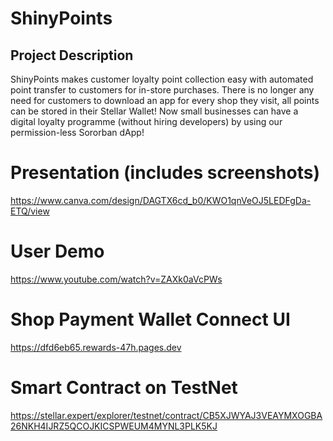 # ShinyPoints

## Project Description

ShinyPoints makes customer loyalty point collection easy with automated point transfer to customers for in-store purchases.
There is no longer any need for customers to download an app for every shop they visit, all points can be stored in their Stellar Wallet!
Now small businesses can have a digital loyalty programme (without hiring developers) by using our permission-less Sororban dApp!


# Presentation (includes screenshots)

https://www.canva.com/design/DAGTX6cd_b0/KWO1qnVeOJ5LEDFgDa-ETQ/view


# User Demo
https://www.youtube.com/watch?v=ZAXk0aVcPWs


# Shop Payment Wallet Connect UI
https://dfd6eb65.rewards-47h.pages.dev


# Smart Contract on TestNet
https://stellar.expert/explorer/testnet/contract/CB5XJWYAJ3VEAYMXOGBA26NKH4IJRZ5QCOJKICSPWEUM4MYNL3PLK5KJ